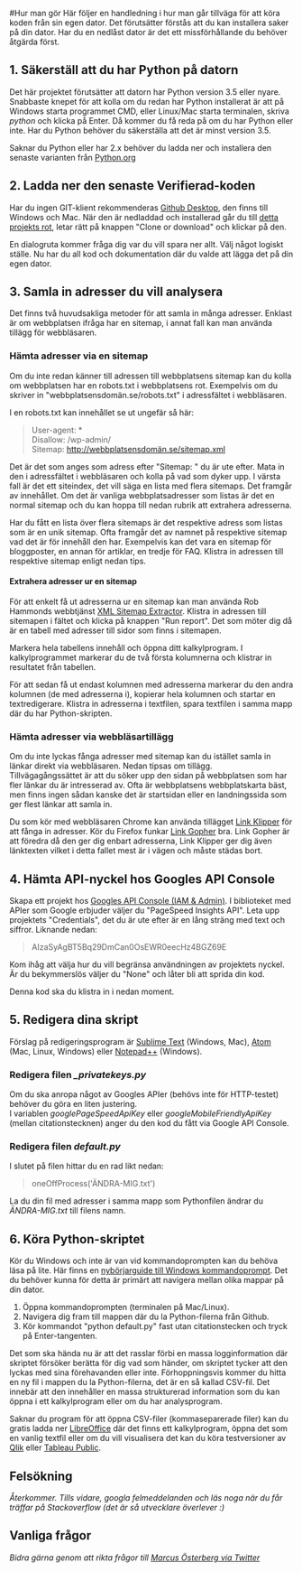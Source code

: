 #Hur man gör
Här följer en handledning i hur man går tillväga för att köra koden från sin egen dator. Det förutsätter förstås att du kan installera saker på din dator. Har du en nedlåst dator är det ett missförhållande du behöver åtgärda först.

## 1. Säkerställ att du har Python på datorn
Det här projektet förutsätter att datorn har Python version 3.5 eller nyare. Snabbaste knepet för att kolla om du redan har Python installerat är att på Windows starta programmet CMD, eller Linux/Mac starta terminalen, skriva *python* och klicka på Enter. Då kommer du få reda på om du har Python eller inte. Har du Python behöver du säkerställa att det är minst version 3.5.

Saknar du Python eller har 2.x behöver du ladda ner och installera den senaste varianten från [Python.org](https://www.python.org/downloads/)

## 2. Ladda ner den senaste Verifierad-koden
Har du ingen GIT-klient rekommenderas [Github Desktop](https://desktop.github.com/), den finns till Windows och Mac. När den är nedladdad och installerad går du till [detta projekts rot](https://github.com/Vastra-Gotalandsregionen/verifierad.nu), letar rätt på knappen "Clone or download" och klickar på den.

En dialogruta kommer fråga dig var du vill spara ner allt. Välj något logiskt ställe. Nu har du all kod och dokumentation där du valde att lägga det på din egen dator.

## 3. Samla in adresser du vill analysera
Det finns två huvudsakliga metoder för att samla in många adresser. Enklast är om webbplatsen ifråga har en sitemap, i annat fall kan man använda tillägg för webbläsaren.

### Hämta adresser via en sitemap
Om du inte redan känner till adressen till webbplatsens sitemap kan du kolla om webbplatsen har en robots.txt i webbplatsens rot. Exempelvis om du skriver in "webbplatsensdomän.se/robots.txt" i adressfältet i webbläsaren.

I en robots.txt kan innehållet se ut ungefär så här:  
> User-agent: *  
> Disallow: /wp-admin/  
> Sitemap: http://webbplatsensdomän.se/sitemap.xml

Det är det som anges som adress efter "Sitemap: " du är ute efter. Mata in den i adressfältet i webbläsaren och kolla på vad som dyker upp. I värsta fall är det ett siteindex, det vill säga en lista med flera sitemaps. Det framgår av innehållet. Om det är vanliga webbplatsadresser som listas är det en normal sitemap och du kan hoppa till nedan rubrik att extrahera adresserna.

Har du fått en lista över flera sitemaps är det respektive adress som listas som är en unik sitemap. Ofta framgår det av namnet på respektive sitemap vad det är för innehåll den har. Exempelvis kan det vara en sitemap för bloggposter, en annan för artiklar, en tredje för FAQ. Klistra in adressen till respektive sitemap enligt nedan tips.

#### Extrahera adresser ur en sitemap
För att enkelt få ut adresserna ur en sitemap kan man använda Rob Hammonds webbtjänst [XML Sitemap Extractor](https://robhammond.co/tools/xml-extract). Klistra in adressen till sitemapen i fältet och klicka på knappen "Run report". Det som möter dig då är en tabell med adresser till sidor som finns i sitemapen.

Markera hela tabellens innehåll och öppna ditt kalkylprogram. I kalkylprogrammet markerar du de två första kolumnerna och klistrar in resultatet från tabellen.

För att sedan få ut endast kolumnen med adresserna markerar du den andra kolumnen (de med adresserna i), kopierar hela kolumnen och startar en textredigerare. Klistra in adresserna i textfilen, spara textfilen i samma mapp där du har Python-skripten.

### Hämta adresser via webbläsartillägg
Om du inte lyckas fånga adresser med sitemap kan du istället samla in länkar direkt via webbläsaren. Nedan tipsas om tillägg.  
Tillvägagångssättet är att du söker upp den sidan på webbplatsen som har fler länkar du är intresserad av. Ofta är webbplatsens webbplatskarta bäst, men finns ingen sådan kanske det är startsidan eller en landningssida som ger flest länkar att samla in.

Du som kör med webbläsaren Chrome kan använda tillägget [Link Klipper](https://chrome.google.com/webstore/detail/link-klipper-extract-all/fahollcgofmpnehocdgofnhkkchiekoo) för att fånga in adresser. Kör du Firefox funkar [Link Gopher](https://addons.mozilla.org/en-US/firefox/addon/link-gopher/?src=search) bra. Link Gopher är att föredra då den ger dig enbart adresserna, Link Klipper ger dig även länktexten vilket i detta fallet mest är i vägen och måste städas bort.

## 4. Hämta API-nyckel hos Googles API Console
Skapa ett projekt hos [Googles API Console (IAM & Admin)](https://console.developers.google.com/dcredirect/). I biblioteket med APIer som Google erbjuder väljer du "PageSpeed Insights API". Leta upp projektets "Credentials", det du är ute efter är en lång sträng med text och siffror. Liknande nedan:

> AIzaSyAgBT5Bq29DmCan0OsEWR0eecHz4BGZ69E

Kom ihåg att välja hur du vill begränsa användningen av projektets nyckel. Är du bekymmerslös väljer du "None" och låter bli att sprida din kod.

Denna kod ska du klistra in i nedan moment.

## 5. Redigera dina skript
Förslag på redigeringsprogram är [Sublime Text](https://www.sublimetext.com/3) (Windows, Mac), [Atom](https://atom.io/) (Mac, Linux, Windows) eller [Notepad++](https://notepad-plus-plus.org/) (Windows).

### Redigera filen *_privatekeys.py*
Om du ska anropa något av Googles APIer (behövs inte för HTTP-testet) behöver du göra en liten justering.  
I variablen *googlePageSpeedApiKey* eller *googleMobileFriendlyApiKey* (mellan citationstecknen) anger du den kod du fått via Google API Console.

### Redigera filen *default.py*
I slutet på filen hittar du en rad likt nedan:  
> oneOffProcess('ÄNDRA-MIG.txt')

La du din fil med adresser i samma mapp som Pythonfilen ändrar du *ÄNDRA-MIG.txt* till filens namn.

## 6. Köra Python-skriptet
Kör du Windows och inte är van vid kommandoprompten kan du behöva läsa på lite. Här finns en [nybörjarguide till Windows kommandoprompt](http://www.online-tech-tips.com/computer-tips/how-to-use-dos-command-prompt/). Det du behöver kunna för detta är primärt att navigera mellan olika mappar på din dator.

1. Öppna kommandoprompten (terminalen på Mac/Linux).
2. Navigera dig fram till mappen där du la Python-filerna från Github.
3. Kör kommandot "python default.py" fast utan citationstecken och tryck på Enter-tangenten.

Det som ska hända nu är att det rasslar förbi en massa logginformation där skriptet försöker berätta för dig vad som händer, om skriptet tycker att den lyckas med sina förehavanden eller inte. Förhoppningsvis kommer du hitta en ny fil i mappen du la Python-filerna, det är en så kallad CSV-fil. Det innebär att den innehåller en massa strukturerad information som du kan öppna i ett kalkylprogram eller om du har analysprogram.

Saknar du program för att öppna CSV-filer (kommaseparerade filer) kan du gratis ladda ner [LibreOffice](https://sv.libreoffice.org/ladda-ner-libreoffice/) där det finns ett kalkylprogram, öppna det som en vanlig textfil eller om du vill visualisera det kan du köra testversioner av [Qlik](http://www.qlik.com/) eller [Tableau Public](https://public.tableau.com).

## Felsökning
*Återkommer. Tills vidare, googla felmeddelanden och läs noga när du får träffar på Stackoverflow (det är så utvecklare överlever :)*

## Vanliga frågor
*Bidra gärna genom att rikta frågor till [Marcus Österberg via Twitter](https://twitter.com/marcusosterberg)*